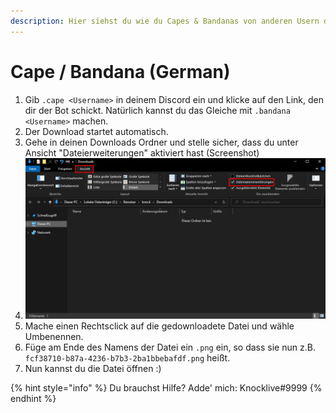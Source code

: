 ```yaml
---
description: Hier siehst du wie du Capes & Bandanas von anderen Usern downloaden kannst
---
```


# Cape / Bandana \(German\)

1. Gib `.cape <Username>` in deinem Discord ein und klicke auf den Link, den dir der Bot schickt. Natürlich kannst du das Gleiche mit `.bandana <Username>` machen.
2. Der Download startet automatisch.
3. Gehe in deinen Downloads Ordner und stelle sicher, dass du unter Ansicht "Dateierweiterungen" aktiviert hast \(Screenshot\)
4. ![](../.gitbook/assets/bild_2021-05-29_121726.png) 
5. Mache einen Rechtsclick auf die gedownloadete Datei und wähle Umbenennen.
6. Füge am Ende des Namens der Datei ein `.png` ein, so dass sie nun z.B. `fcf38710-b87a-4236-b7b3-2ba1bbebafdf.png` heißt.
7. Nun kannst du die Datei öffnen :\)

{% hint style="info" %}
Du brauchst Hilfe? Adde' mich: Knocklive\#9999
{% endhint %}

